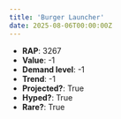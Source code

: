 ```yaml
---
title: 'Burger Launcher'
date: 2025-08-06T00:00:00Z
---
```

- **RAP**: 3267
- **Value**: -1
- **Demand level**: -1
- **Trend**: -1
- **Projected?**: True
- **Hyped?**: True
- **Rare?**: True
